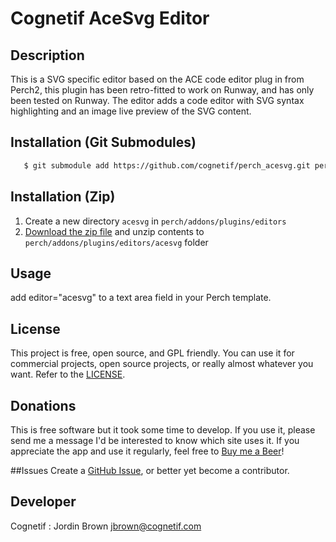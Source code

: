 # Cognetif AceSvg Editor
## Description
This is a SVG specific editor based on the ACE code editor plug in from Perch2, this plugin has been retro-fitted to work on Runway, and has only been tested on Runway. The editor adds a code editor with SVG syntax highlighting and an image live preview of the SVG content.

## Installation (Git Submodules)

```bash
   $ git submodule add https://github.com/cognetif/perch_acesvg.git perch/addons/plugins/editors/acesvg
```

## Installation (Zip)
1. Create a new directory `acesvg` in `perch/addons/plugins/editors`
2. [Download the zip file](https://github.com/cognetif/perch_acesvg/archive/master.zip) and unzip contents to `perch/addons/plugins/editors/acesvg` folder


## Usage
add editor="acesvg" to a text area field in your Perch template.

## License
This project is free, open source, and GPL friendly. You can use it for commercial projects, open source projects, or really almost whatever you want. Refer to the [LICENSE](LICENSE).

## Donations
This is free software but it took some time to develop.  If you use it, please send me a message I'd be interested to know which site uses it. If you appreciate the app and use it regularly, feel free to [Buy me a Beer](https://www.paypal.com/cgi-bin/webscr?cmd=_s-xclick&hosted_button_id=6EBCDCCZRNSWW&source=url)!

##Issues
Create a [GitHub Issue](https://github.com/cognetif/perch_acesvg/issues),  or better yet become a contributor.

## Developer
Cognetif : Jordin Brown jbrown@cognetif.com